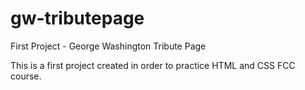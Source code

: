 # gw-tributepage
First Project - George Washington Tribute Page 

This is a first project created in order to practice HTML and CSS FCC course. 
